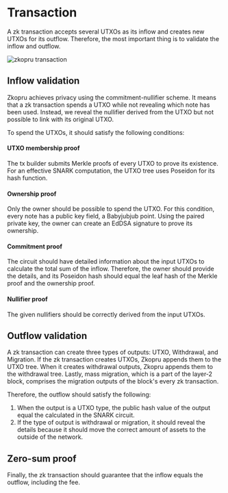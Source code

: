 # Transaction

A zk transaction accepts several UTXOs as its inflow and creates new UTXOs for its outflow. Therefore, the most important thing is to validate the inflow and outflow.

![zkopru transaction ](https://docs.google.com/drawings/d/e/2PACX-1vRDLDx-gJjKCmmFOXcVFt8suboQtKlUFWEU5y_hkaPYUOXx3iiyO3QJlDnfKw3meglNba3ZazPL55zN/pub?w=1448&h=1377)

## Inflow validation

Zkopru achieves privacy using the commitment-nullifier scheme. It means that a zk transaction spends a UTXO while not revealing which note has been used. Instead, we reveal the nullifier derived from the UTXO but not possible to link with its original UTXO.

To spend the UTXOs, it should satisfy the following conditions:

#### UTXO membership proof

The tx builder submits Merkle proofs of every UTXO to prove its existence. For an effective SNARK computation, the UTXO tree uses Poseidon for its hash function.

#### Ownership proof

Only the owner should be possible to spend the UTXO. For this condition, every note has a public key field, a Babyjubjub point. Using the paired private key, the owner can create an EdDSA signature to prove its ownership.

#### Commitment proof

The circuit should have detailed information about the input UTXOs to calculate the total sum of the inflow. Therefore, the owner should provide the details, and its Poseidon hash should equal the leaf hash of the Merkle proof and the ownership proof.

#### Nullifier proof

The given nullifiers should be correctly derived from the input UTXOs.

## Outflow validation

A zk transaction can create three types of outputs: UTXO, Withdrawal, and Migration. If the zk transaction creates UTXOs, Zkopru appends them to the UTXO tree. When it creates withdrawal outputs, Zkopru appends them to the withdrawal tree. Lastly, mass migration, which is a part of the layer-2 block, comprises the migration outputs of the block's every zk transaction.

Therefore, the outflow should satisfy the following:

1. When the output is a UTXO type, the public hash value of the output equal the calculated in the SNARK circuit.
2. If the type of output is withdrawal or migration, it should reveal the details because it should move the correct amount of assets to the outside of the network.

## Zero-sum proof

Finally, the zk transaction should guarantee that the inflow equals the outflow, including the fee.

